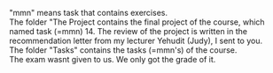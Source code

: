 "mmn" means task that contains exercises. </br>
The folder "The Project contains the final project of the course, which named task (=mmn) 14. The review of the project is written in the recommendation letter from my lecturer Yehudit (Judy), I sent to you. </br>
The folder "Tasks" contains the tasks (=mmn's) of the course. </br>
The exam wasnt given to us. We only got the grade of it.
